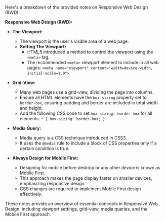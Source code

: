 Here's a breakdown of the provided notes on Responsive Web Design (RWD):

**Responsive Web Design (RWD):**

- **The Viewport:**

  - The viewport is the user's visible area of a web page.
  - **Setting The Viewport:**
    - HTML5 introduced a method to control the viewport using the `<meta>` tag.
    - The recommended `<meta>` viewport element to include in all web pages: `<meta name="viewport" content="width=device-width, initial-scale=1.0">`.

- **Grid-View:**

  - Many web pages use a grid-view, dividing the page into columns.
  - Ensure all HTML elements have the `box-sizing` property set to `border-box`, ensuring padding and border are included in total width and height.
  - Add the following CSS code to set `box-sizing: border-box` for all elements: `* { box-sizing: border-box; }`.

- **Media Query:**

  - Media query is a CSS technique introduced in CSS3.
  - It uses the `@media` rule to include a block of CSS properties only if a certain condition is true.

- **Always Design for Mobile First:**
  - Designing for mobile before desktop or any other device is known as Mobile First.
  - This approach makes the page display faster on smaller devices, emphasizing responsive design.
  - CSS changes are required to implement Mobile First design effectively.

These notes provide an overview of essential concepts in Responsive Web Design, including viewport settings, grid-view, media queries, and the Mobile First approach.
